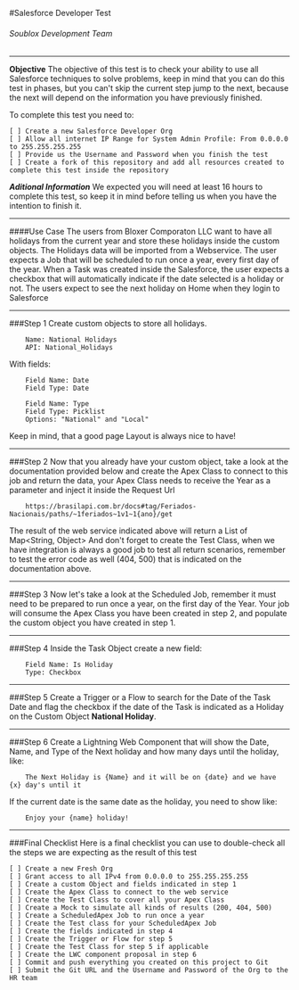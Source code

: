#Salesforce Developer Test

###### Soublox Development Team

---

**Objective**
The objective of this test is to check your ability to use all Salesforce techniques to solve problems, keep in mind that you can do this test in phases, but you can't skip the current step jump to the next, because the next will depend on the information you have previously finished.

To complete this test you need to:

```
[ ] Create a new Salesforce Developer Org
[ ] Allow all internet IP Range for System Admin Profile: From 0.0.0.0 to 255.255.255.255
[ ] Provide us the Username and Password when you finish the test
[ ] Create a fork of this repository and add all resources created to complete this test inside the repository
```

**_Aditional Information_**
We expected you will need at least 16 hours to complete this test, so keep it in mind before telling us when you have the intention to finish it.

---

####Use Case
The users from Bloxer Comporaton LLC want to have all holidays from the current year and store these holidays inside the custom objects. The Holidays data will be imported from a Webservice.
The user expects a Job that will be scheduled to run once a year, every first day of the year.
When a Task was created inside the Salesforce, the user expects a checkbox that will automatically indicate if the date selected is a holiday or not.
The users expect to see the next holiday on Home when they login to Salesforce

---

###Step 1
Create custom objects to store all holidays.

```
    Name: National Holidays
    API: National_Holidays
```

With fields:

```
    Field Name: Date
    Field Type: Date

    Field Name: Type
    Field Type: Picklist
    Options: "National" and "Local"
```

Keep in mind, that a good page Layout is always nice to have!

---

###Step 2
Now that you already have your custom object, take a look at the documentation provided below and create the Apex Class to connect to this job and return the data, your Apex Class needs to receive the Year as a parameter and inject it inside the Request Url

```
    https://brasilapi.com.br/docs#tag/Feriados-Nacionais/paths/~1feriados~1v1~1{ano}/get
```

The result of the web service indicated above will return a List of Map<String, Object>
And don't forget to create the Test Class, when we have integration is always a good job to test all return scenarios, remember to test the error code as well (404, 500) that is indicated on the documentation above.

---

###Step 3
Now let's take a look at the Scheduled Job, remember it must need to be prepared to run once a year, on the first day of the Year. Your job will consume the Apex Class you have been created in step 2, and populate the custom object you have created in step 1.

---

###Step 4
Inside the Task Object create a new field:

```
    Field Name: Is Holiday
    Type: Checkbox
```

---

###Step 5
Create a Trigger or a Flow to search for the Date of the Task Date and flag the checkbox if the date of the Task is indicated as a Holiday on the Custom Object **National Holiday**.

---

###Step 6
Create a Lightning Web Component that will show the Date, Name, and Type of the Next holiday and how many days until the holiday, like:

```
    The Next Holiday is {Name} and it will be on {date} and we have {x} day's until it
```

If the current date is the same date as the holiday, you need to show like:

```
    Enjoy your {name} holiday!
```

---

###Final Checklist
Here is a final checklist you can use to double-check all the steps we are expecting as the result of this test

```
[ ] Create a new Fresh Org
[ ] Grant access to all IPv4 from 0.0.0.0 to 255.255.255.255
[ ] Create a custom Object and fields indicated in step 1
[ ] Create the Apex Class to connect to the web service
[ ] Create the Test Class to cover all your Apex Class
[ ] Create a Mock to simulate all kinds of results (200, 404, 500)
[ ] Create a ScheduledApex Job to run once a year
[ ] Create the Test class for your ScheduledApex Job
[ ] Create the fields indicated in step 4
[ ] Create the Trigger or Flow for step 5
[ ] Create the Test Class for step 5 if applicable
[ ] Create the LWC component proposal in step 6
[ ] Commit and push everything you created on this project to Git
[ ] Submit the Git URL and the Username and Password of the Org to the HR team
```
